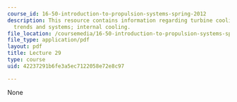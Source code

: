 ```yaml
---
course_id: 16-50-introduction-to-propulsion-systems-spring-2012
description: This resource contains information regarding turbine cooling; general
  trends and systems; internal cooling.
file_location: /coursemedia/16-50-introduction-to-propulsion-systems-spring-2012/42237291b6fe3a5ec7122058e72e8c97_MIT16_50S12_lec29.pdf
file_type: application/pdf
layout: pdf
title: Lecture 29
type: course
uid: 42237291b6fe3a5ec7122058e72e8c97

---
```

None